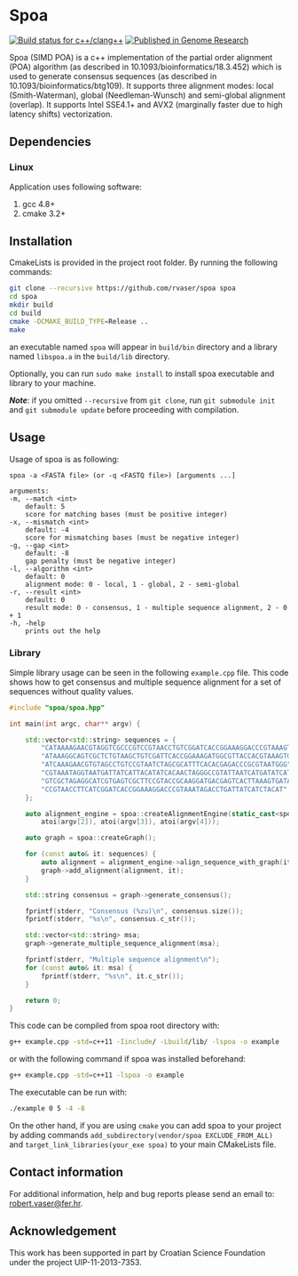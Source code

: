 # Spoa

[![Build status for c++/clang++](https://travis-ci.org/rvaser/spoa.svg?branch=master)](https://travis-ci.org/rvaser/spoa)
[![Published in Genome Research](https://img.shields.io/badge/published%20in-Genome%20Research-blue.svg)](https://doi.org/10.1101/gr.214270.116)

Spoa (SIMD POA) is a c++ implementation of the partial order alignment (POA) algorithm (as described in 10.1093/bioinformatics/18.3.452) which is used to generate consensus sequences (as described in 10.1093/bioinformatics/btg109). It supports three alignment modes: local (Smith-Waterman), global (Needleman-Wunsch) and semi-global alignment (overlap). It supports Intel SSE4.1+ and AVX2 (marginally faster due to high latency shifts) vectorization.

## Dependencies

### Linux

Application uses following software:

1. gcc 4.8+
2. cmake 3.2+

## Installation

CmakeLists is provided in the project root folder. By running the following commands:

```bash
git clone --recursive https://github.com/rvaser/spoa spoa
cd spoa
mkdir build
cd build
cmake -DCMAKE_BUILD_TYPE=Release ..
make
```
an executable named `spoa` will appear in `build/bin` directory and a library named `libspoa.a` in the `build/lib` directory.

Optionally, you can run `sudo make install` to install spoa executable and library to your machine.

***Note***: if you omitted `--recursive` from `git clone`, run `git submodule init` and `git submodule update` before proceeding with compilation.

## Usage

Usage of spoa is as following:

    spoa -a <FASTA file> (or -q <FASTQ file>) [arguments ...]

    arguments:
    -m, --match <int>
        default: 5
        score for matching bases (must be positive integer)
    -x, --mismatch <int>
        default: -4
        score for mismatching bases (must be negative integer)
    -g, --gap <int>
        default: -8
        gap penalty (must be negative integer)
    -l, --algorithm <int>
        default: 0
        alignment mode: 0 - local, 1 - global, 2 - semi-global
    -r, --result <int>
        default: 0
        result mode: 0 - consensus, 1 - multiple sequence alignment, 2 - 0 + 1
    -h, -help
        prints out the help

### Library

Simple library usage can be seen in the following `example.cpp` file. This code shows how to get consensus and multiple sequence alignment for a set of sequences without quality values.

```cpp
#include "spoa/spoa.hpp"

int main(int argc, char** argv) {

    std::vector<std::string> sequences = {
        "CATAAAAGAACGTAGGTCGCCCGTCCGTAACCTGTCGGATCACCGGAAAGGACCCGTAAAGTGATAATGAT",
        "ATAAAGGCAGTCGCTCTGTAAGCTGTCGATTCACCGGAAAGATGGCGTTACCACGTAAAGTGATAATGATTAT",
        "ATCAAAGAACGTGTAGCCTGTCCGTAATCTAGCGCATTTCACACGAGACCCGCGTAATGGG",
        "CGTAAATAGGTAATGATTATCATTACATATCACAACTAGGGCCGTATTAATCATGATATCATCA",
        "GTCGCTAGAGGCATCGTGAGTCGCTTCCGTACCGCAAGGATGACGAGTCACTTAAAGTGATAAT",
        "CCGTAACCTTCATCGGATCACCGGAAAGGACCCGTAAATAGACCTGATTATCATCTACAT"
    };

    auto alignment_engine = spoa::createAlignmentEngine(static_cast<spoa::AlignmentType>(atoi(argv[1])),
        atoi(argv[2]), atoi(argv[3]), atoi(argv[4]));

    auto graph = spoa::createGraph();

    for (const auto& it: sequences) {
        auto alignment = alignment_engine->align_sequence_with_graph(it, graph);
        graph->add_alignment(alignment, it);
    }

    std::string consensus = graph->generate_consensus();

    fprintf(stderr, "Consensus (%zu)\n", consensus.size());
    fprintf(stderr, "%s\n", consensus.c_str());

    std::vector<std::string> msa;
    graph->generate_multiple_sequence_alignment(msa);

    fprintf(stderr, "Multiple sequence alignment\n");
    for (const auto& it: msa) {
        fprintf(stderr, "%s\n", it.c_str());
    }

    return 0;
}
```

This code can be compiled from spoa root directory with:
```bash
g++ example.cpp -std=c++11 -Iinclude/ -Lbuild/lib/ -lspoa -o example
```
or with the following command if spoa was installed beforehand:
```bash
g++ example.cpp -std=c++11 -lspoa -o example
```

The executable can be run with:
```bash
./example 0 5 -4 -8
```

On the other hand, if you are using `cmake` you can add spoa to your project by adding commands `add_subdirectory(vendor/spoa EXCLUDE_FROM_ALL)` and `target_link_libraries(your_exe spoa)` to your main CMakeLists file.

## Contact information

For additional information, help and bug reports please send an email to: robert.vaser@fer.hr.

## Acknowledgement

This work has been supported in part by Croatian Science Foundation under the project UIP-11-2013-7353.
